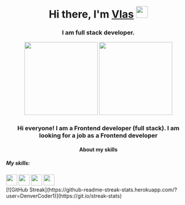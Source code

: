 ### 
<h1 align="center">Hi there, I'm <a href="https://daniilshat.ru/" target="_blank">Vlas</a> 
<img src="https://github.com/blackcater/blackcater/raw/main/images/Hi.gif" height="32"/></h1>
<h3 align="center">I am full stack developer.</h3>
<div id="header" align="center" background-color="red" display="flex">
  <img src="https://user-images.githubusercontent.com/52352285/96442452-c64f2700-1228-11eb-8c92-35a64d4cef32.gif" height="200px"/>
  <img src="https://media.giphy.com/media/kdFc8fubgS31b8DsVu/giphy.gif" height="200px"/>
</div>
  <div align="center">
    <h3>Hi everyone! I am a Frontend developer (full stack). I am looking for a job as a Frontend developer</h2>
  </div>
  <div>
    <h4 align="center">About my skills</h4>
    <div>
      <h5>My skills:</h5>
      <img width='30px' height='30px' src='https://cdn-media-1.freecodecamp.org/images/1*jnqXL4Q-iW0qxodFDTxyFQ.jpeg'/>
      <img width='30px' height='30px' src='https://pbs.twimg.com/profile_images/1110148780991623201/vlqCsAVP_400x400.png'/>
      <img width='30px' height='30px' src='https://res.cloudinary.com/practicaldev/image/fetch/s--bH970DGV--/c_imagga_scale,f_auto,fl_progressive,h_1080,q_auto,w_1080/https://dev-to-uploads.s3.amazonaws.com/i/j065mcmc1r78ycbdl7bt.jpg'/>
      <img width='30px' height='30px' src='https://cdn-media-1.freecodecamp.org/images/1*jnqXL4Q-iW0qxodFDTxyFQ.jpeg'/>
    </div>
  [![GitHub Streak](https://github-readme-streak-stats.herokuapp.com/?user=DenverCoder1)](https://git.io/streak-stats)
  </div>

<!--
**Exooo1/Exooo1** is a ✨ _special_ ✨ repository because its `README.md` (this file) appears on your GitHub profile.

Here are some ideas to get you started:

- 🔭 I’m currently working on ...
- 🌱 I’m currently learning ...
- 👯 I’m looking to collaborate on ...
- 🤔 I’m looking for help with ...
- 💬 Ask me about ...
- 📫 How to reach me: ...
- 😄 Pronouns: ...
- ⚡ Fun fact: ...
-->
